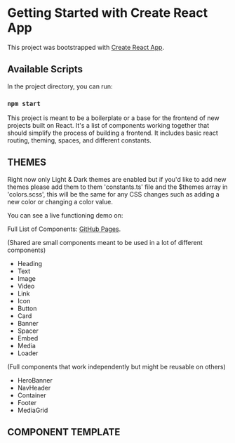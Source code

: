 # Getting Started with Create React App

This project was bootstrapped with [Create React App](https://github.com/facebook/create-react-app).

## Available Scripts

In the project directory, you can run:

### `npm start`

This project is meant to be a boilerplate or a base for the frontend of new projects built on React. It's a list of components working together that should simplify the process of building a frontend. It includes basic react routing, theming, spaces, and different constants.

## THEMES

Right now only Light & Dark themes are enabled but if you'd like to add new themes please add them to them 'constants.ts' file and the $themes array in 'colors.scss', this will be the same for any CSS changes such as adding a new color or changing a color value.

You can see a live functioning demo on:

Full List of Components: [GitHub Pages](https://pages.github.com/).

(Shared are small components meant to be used in a lot of different components)

- Heading
- Text
- Image
- Video
- Link
- Icon
- Button
- Card
- Banner
- Spacer
- Embed
- Media
- Loader

(Full components that work independently but might be reusable on others)

- HeroBanner
- NavHeader
- Container
- Footer
- MediaGrid

## COMPONENT TEMPLATE

<!--
## [COMPONENT_NAME]

#PROP_NAME : explanation

# CASES OF USE

#ACCESIBILITY BEST PRACTICES

#EXAMPLES WITH SCREENSHOT -->
